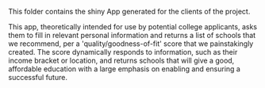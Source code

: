 This folder contains the shiny App generated for the clients of the project.

This app, theoretically intended for use by potential college applicants, asks them to fill in relevant personal information and returns a list of schools that we recommend, per a 'quality/goodness-of-fit' score that we painstakingly created. The score dynamically responds to information, such as their income bracket or location, and returns schools that will give a good, affordable education with a large emphasis on enabling and ensuring a successful future. 
